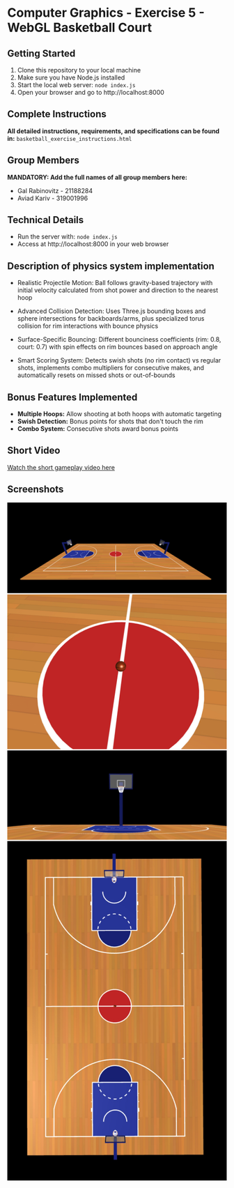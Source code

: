 # Computer Graphics - Exercise 5 - WebGL Basketball Court

## Getting Started
1. Clone this repository to your local machine
2. Make sure you have Node.js installed
3. Start the local web server: `node index.js`
4. Open your browser and go to http://localhost:8000

## Complete Instructions
**All detailed instructions, requirements, and specifications can be found in:**
`basketball_exercise_instructions.html`

## Group Members
**MANDATORY: Add the full names of all group members here:**
- Gal Rabinovitz - 21188284
- Aviad Kariv - 319001996

## Technical Details
- Run the server with: `node index.js`
- Access at http://localhost:8000 in your web browser

## Description of physics system implementation
- Realistic Projectile Motion: Ball follows gravity-based trajectory with initial velocity calculated from shot power and direction to the nearest hoop

- Advanced Collision Detection: Uses Three.js bounding boxes and sphere intersections for backboards/arms, plus specialized torus collision for rim interactions with bounce physics

- Surface-Specific Bouncing: Different bounciness coefficients (rim: 0.8, court: 0.7) with spin effects on rim bounces based on approach angle

- Smart Scoring System: Detects swish shots (no rim contact) vs regular shots, implements combo multipliers for consecutive makes, and automatically resets on missed shots or out-of-bounds

## Bonus Features Implemented
- **Multiple Hoops:** Allow shooting at both hoops with automatic targeting
- **Swish Detection:** Bonus points for shots that don't touch the rim
- **Combo System:** Consecutive shots award bonus points

## Short Video
[Watch the short gameplay video here](https://youtu.be/rjyyMlaae7k)

## Screenshots
![Front](./screenshots/FRONT.jpg)
![Ball](./screenshots/BALL.jpg)
![Hoop](./screenshots/HOOP.jpg)
![Top](./screenshots/TOP.jpg)

